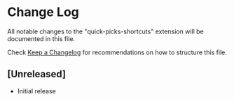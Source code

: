 # Change Log

All notable changes to the "quick-picks-shortcuts" extension will be documented in this file.

Check [Keep a Changelog](http://keepachangelog.com/) for recommendations on how to structure this file.

## [Unreleased]

- Initial release